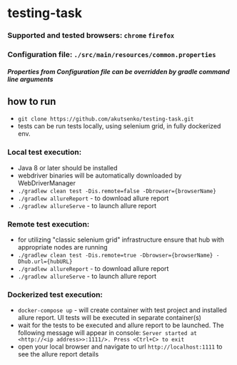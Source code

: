 # testing-task

### Supported and tested browsers: `chrome` `firefox`
### Configuration file: `./src/main/resources/common.properties`
##### Properties from Configuration file can be overridden by gradle command line arguments

## how to run
* `git clone https://github.com/akutsenko/testing-task.git`
* tests can be run tests locally, using selenium grid, in fully dockerized env.

### Local test execution:
* Java 8 or later should be installed
* webdriver binaries will be automatically downloaded by WebDriverManager
* `./gradlew clean test -Dis.remote=false -Dbrowser={browserName}`
* `./gradlew allureReport` - to download allure report
* `./gradlew allureServe` - to launch allure report

### Remote test execution:
* for utilizing "classic selenium grid" infrastructure ensure that hub with appropriate nodes are running 
* `./gradlew clean test -Dis.remote=true -Dbrowser={browserName} -Dhub.url={hubURL}`
* `./gradlew allureReport` - to download allure report
* `./gradlew allureServe` - to launch allure report

### Dockerized test execution:
* `docker-compose up` - will create container with test project and installed allure report. UI tests will be executed in separate container(s)
* wait for the tests to be executed and allure report to be launched. The following message will appear in console: `Server started at <http://<ip address>>:1111/>. Press <Ctrl+C> to exit`
* open your local browser and navigate to url `http://localhost:1111` to see the allure report details
